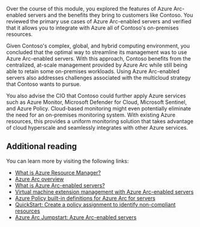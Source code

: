 Over the course of this module, you explored the features of Azure Arc-enabled servers and the benefits they bring to customers like Contoso. You reviewed the primary use cases of Azure Arc-enabled servers and verified that it allows you to integrate with Azure all of Contoso's on-premises resources. 

Given Contoso's complex, global, and hybrid computing environment, you concluded that the optimal way to streamline its management was to use Azure Arc-enabled servers. With this approach, Contoso benefits from the centralized, at-scale management provided by Azure Arc while still being able to retain some on-premises workloads. Using Azure Arc-enabled servers also addresses challenges associated with the multicloud strategy that Contoso wants to pursue.

You also advise the CIO that Contoso could further apply Azure services such as Azure Monitor, Microsoft Defender for Cloud, Microsoft Sentinel, and Azure Policy. Cloud-based monitoring might even potentially eliminate the need for an on-premises monitoring system. With existing Azure resources, this provides a uniform monitoring solution that takes advantage of cloud hyperscale and seamlessly integrates with other Azure services.

## Additional reading

You can learn more by visiting the following links:

- [What is Azure Resource Manager?](/azure/azure-resource-manager/management/overview)
- [Azure Arc overview](/azure/azure-arc/overview)
- [What is Azure Arc-enabled servers?](/azure/azure-arc/servers/overview)
- [Virtual machine extension management with Azure Arc-enabled servers](/azure/azure-arc/servers/manage-vm-extensions)
- [Azure Policy built-in definitions for Azure Arc for servers](/azure/azure-arc/servers/policy-reference)
- [QuickStart: Create a policy assignment to identify non-compliant resources](/azure/governance/policy/assign-policy-portal)
- [Azure Arc Jumpstart: Azure Arc-enabled servers](https://jumpstart.azure.com/azure_arc_jumpstart/azure_arc_servers)
